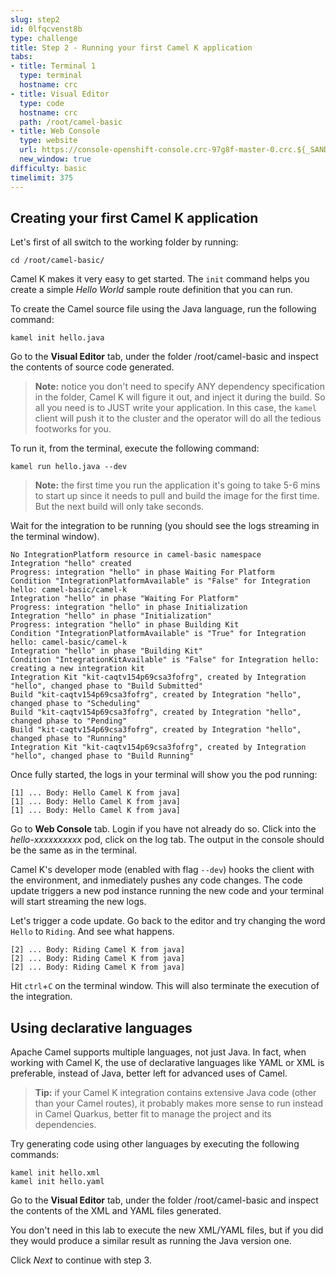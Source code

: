 ```yaml
---
slug: step2
id: 0lfqcvenst8b
type: challenge
title: Step 2 - Running your first Camel K application
tabs:
- title: Terminal 1
  type: terminal
  hostname: crc
- title: Visual Editor
  type: code
  hostname: crc
  path: /root/camel-basic
- title: Web Console
  type: website
  url: https://console-openshift-console.crc-97g8f-master-0.crc.${_SANDBOX_ID}.instruqt.io
  new_window: true
difficulty: basic
timelimit: 375
---
```

## Creating your first Camel K application
Let's first of all switch to the working folder by running:

```
cd /root/camel-basic/
```

Camel K makes it very easy to get started. The `init` command helps you create a simple *Hello World* sample route definition that you can run.

To create the Camel source file using the Java language, run the following command:

```
kamel init hello.java
```

Go to the **Visual Editor** tab, under the folder /root/camel-basic and inspect the contents of source code generated.

> **Note:** notice you don't need to specify ANY dependency specification in the folder, Camel K will figure it out, and inject it during the build. So all you need is to JUST write your application. In this case, the `kamel` client will push it to the cluster and the operator will do all the tedious footworks for you.

To run it, from the terminal, execute the following command:

```
kamel run hello.java --dev
```

> **Note:** the first time you run the application it's going to take 5-6 mins to start up since it needs to pull and build the image for the first time. But the next build will only take seconds.

Wait for the integration to be running (you should see the logs streaming in the terminal window).
```
No IntegrationPlatform resource in camel-basic namespace
Integration "hello" created
Progress: integration "hello" in phase Waiting For Platform
Condition "IntegrationPlatformAvailable" is "False" for Integration hello: camel-basic/camel-k
Integration "hello" in phase "Waiting For Platform"
Progress: integration "hello" in phase Initialization
Integration "hello" in phase "Initialization"
Progress: integration "hello" in phase Building Kit
Condition "IntegrationPlatformAvailable" is "True" for Integration hello: camel-basic/camel-k
Integration "hello" in phase "Building Kit"
Condition "IntegrationKitAvailable" is "False" for Integration hello: creating a new integration kit
Integration Kit "kit-caqtv154p69csa3fofrg", created by Integration "hello", changed phase to "Build Submitted"
Build "kit-caqtv154p69csa3fofrg", created by Integration "hello", changed phase to "Scheduling"
Build "kit-caqtv154p69csa3fofrg", created by Integration "hello", changed phase to "Pending"
Build "kit-caqtv154p69csa3fofrg", created by Integration "hello", changed phase to "Running"
Integration Kit "kit-caqtv154p69csa3fofrg", created by Integration "hello", changed phase to "Build Running"
```

Once fully started, the logs in your terminal will show you the pod running:

```
[1] ... Body: Hello Camel K from java]
[1] ... Body: Hello Camel K from java]
[1] ... Body: Hello Camel K from java]
```

Go to  **Web Console** tab. Login if you have not already do so. Click into the *hello-xxxxxxxxxx* pod, click on the log tab. The output in the console should be the same as in the terminal.

Camel K's developer mode (enabled with flag `--dev`) hooks the client with the environment, and inmediately pushes any code changes. The code update triggers a new pod instance running the new code and your terminal will start streaming the new logs.

Let's trigger a code update. Go back to the editor and try changing the word `Hello` to  `Riding`. And see what happens.


```
[2] ... Body: Riding Camel K from java]
[2] ... Body: Riding Camel K from java]
[2] ... Body: Riding Camel K from java]
```

Hit `ctrl`+`C` on the terminal window. This will also terminate the execution of the integration.

## Using declarative languages

Apache Camel supports multiple languages, not just Java. In fact, when working with Camel K, the use of declarative languages like YAML or XML is preferable, instead of Java, better left for advanced uses of Camel.

 > **Tip:** if your Camel K integration contains extensive Java code (other than your Camel routes), it probably makes more sense to run instead in Camel Quarkus, better fit to manage the project and its dependencies.

Try generating code using other languages by executing the following commands:

```
kamel init hello.xml
kamel init hello.yaml

```

Go to the **Visual Editor** tab, under the folder /root/camel-basic and inspect the contents of the XML and YAML files generated.

You don't need in this lab to execute the new XML/YAML files, but if you did they would produce a similar result as running the Java version one.

Click *Next* to continue with step 3.
